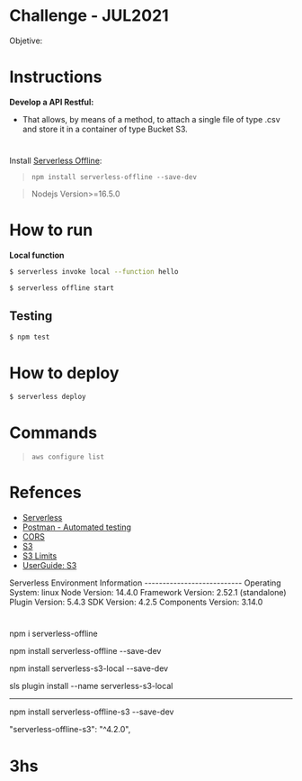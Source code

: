# Challenge - JUL2021

Objetive:
> 

# Instructions
**Develop a API Restful:**
- That allows, by means of a method, to attach a single file of type .csv and store it in a container of type Bucket S3.

#

Install [Serverless Offline](https://www.npmjs.com/package/serverless-offline):
> `npm install serverless-offline --save-dev`

> Nodejs Version>=16.5.0

# How to run

**Local function**
```bash
$ serverless invoke local --function hello
```

```bash
$ serverless offline start
```

## Testing

```bash
$ npm test
```

# How to deploy

```bash
$ serverless deploy
```

# Commands

> `aws configure list`

# Refences
- [Serverless](https://www.serverless.com/)
- [Postman - Automated testing](https://www.postman.com/automated-testing/)
- [CORS](https://serverless.com/framework/docs/providers/aws/events/apigateway#enabling-cors)
- [S3](https://docs.aws.amazon.com/AmazonS3/latest/API/Welcome.html)
- [S3 Limits](https://docs.aws.amazon.com/AmazonS3/latest/userguide/BucketRestrictions.html)
- [UserGuide: S3](https://docs.aws.amazon.com/AmazonS3/latest/userguide/s3-userguide.pdf)

Serverless Environment Information ---------------------------
    Operating System:          linux
    Node Version:              14.4.0
    Framework Version:         2.52.1 (standalone)
    Plugin Version:            5.4.3
    SDK Version:               4.2.5
    Components Version:        3.14.0


# 

npm i serverless-offline

npm install serverless-offline --save-dev

npm install serverless-s3-local --save-dev

sls plugin install --name serverless-s3-local

---

npm install serverless-offline-s3 --save-dev

"serverless-offline-s3": "^4.2.0",

# 3hs
